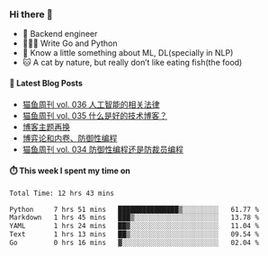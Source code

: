 ### Hi there 👋

- 🔧 Backend engineer
- 👨🏻‍💻 Write Go and Python
- 🔭 Know a little something about ML, DL(specially in NLP)
- 🐱 A cat by nature, but really don’t like eating fish(the food)

#### 📖 Latest Blog Posts
<!-- BLOG-POST-LIST:START -->
- [猫鱼周刊 vol. 036 人工智能的相关法律](https://ameow.xyz/archives/weekly-036)
- [猫鱼周刊 vol. 035 什么是好的技术博客？](https://ameow.xyz/archives/weekly-035)
- [博客主题再换](https://ameow.xyz/archives/bo-ke-zhu-ti-zai-huan)
- [博弈论和内卷、防御性编程](https://ameow.xyz/archives/game-theory-and-involution-anti-layoff-programming)
- [猫鱼周刊 vol. 034 防御性编程还是防裁员编程](https://ameow.xyz/archives/weekly-034)
<!-- BLOG-POST-LIST:END -->

#### ⏱️ This week I spent my time on
<!--START_SECTION:waka-->

```txt
Total Time: 12 hrs 43 mins

Python     7 hrs 51 mins   ███████████████▒░░░░░░░░░   61.77 %
Markdown   1 hrs 45 mins   ███▒░░░░░░░░░░░░░░░░░░░░░   13.78 %
YAML       1 hrs 24 mins   ██▓░░░░░░░░░░░░░░░░░░░░░░   11.04 %
Text       1 hrs 13 mins   ██▒░░░░░░░░░░░░░░░░░░░░░░   09.54 %
Go         0 hrs 16 mins   ▓░░░░░░░░░░░░░░░░░░░░░░░░   02.04 %
```

<!--END_SECTION:waka-->

<!--
**LeslieLeung/LeslieLeung** is a ✨ _special_ ✨ repository because its `README.md` (this file) appears on your GitHub profile.

Here are some ideas to get you started:

- 🔭 I’m currently working on ...
- 🌱 I’m currently learning ...
- 👯 I’m looking to collaborate on ...
- 🤔 I’m looking for help with ...
- 💬 Ask me about ...
- 📫 How to reach me: ...
- 😄 Pronouns: ...
- ⚡ Fun fact: ...
-->
